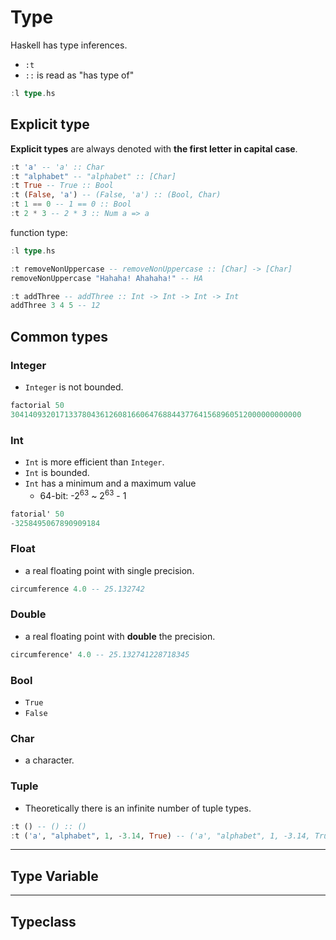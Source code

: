 # Type

Haskell has type inferences.

- `:t`
- `::` is read as "has type of"

```hs
:l type.hs
```

## Explicit type

**Explicit types** are always denoted with **the first letter in capital case**.

```hs
:t 'a' -- 'a' :: Char
:t "alphabet" -- "alphabet" :: [Char]
:t True -- True :: Bool
:t (False, 'a') -- (False, 'a') :: (Bool, Char)
:t 1 == 0 -- 1 == 0 :: Bool
:t 2 * 3 -- 2 * 3 :: Num a => a
```

function type:

```hs
:l type.hs

:t removeNonUppercase -- removeNonUppercase :: [Char] -> [Char]
removeNonUppercase "Hahaha! Ahahaha!" -- HA

:t addThree -- addThree :: Int -> Int -> Int -> Int
addThree 3 4 5 -- 12
```

## Common types

### Integer

- `Integer` is not bounded.

```hs
factorial 50
30414093201713378043612608166064768844377641568960512000000000000
```

### Int

- `Int` is more efficient than `Integer`.
- `Int` is bounded.
- `Int` has a minimum and a maximum value
  - 64-bit: -2<sup>63</sup> ~ 2<sup>63</sup> - 1

```hs
fatorial' 50
-3258495067890909184
```

### Float

- a real floating point with single precision.

```hs
circumference 4.0 -- 25.132742
```

### Double

- a real floating point with **double** the precision.

```hs
circumference' 4.0 -- 25.132741228718345
```

### Bool

- `True`
- `False`

### Char

- a character.

### Tuple

- Theoretically there is an infinite number of tuple types.

```hs
:t () -- () :: ()
:t ('a', "alphabet", 1, -3.14, True) -- ('a', "alphabet", 1, -3.14, True) :: (Num c, Fractional d) => (Char, [Char], c, d, Bool)
```

---

## Type Variable

---

## Typeclass
